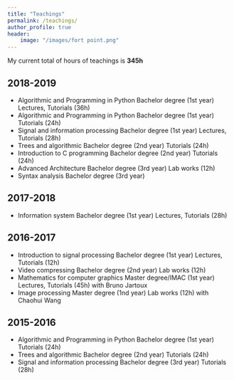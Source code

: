 ```yaml
---
title: "Teachings"
permalink: /teachings/
author_profile: true
header:
    image: "/images/fort point.png"
---
```

My current total of hours of teachings is **345h**

## 2018-2019
- Algorithmic and Programming in Python
Bachelor degree (1st year)
Lectures, Tutorials (36h)
- Algorithmic and Programming in Python
Bachelor degree (1st year)
Tutorials (24h)
- Signal and information processing
Bachelor degree (1st year)
Lectures, Tutorials (28h)
- Trees and algorithmic
Bachelor degree (2nd year)
Tutorials (24h)
- Introduction to C programming
Bachelor degree (2nd year)
Tutorials (24h)
- Advanced Architecture
Bachelor degree (3rd year)
Lab works (12h)
- Syntax analysis
Bachelor degree (3rd year)

## 2017-2018
- Information system
Bachelor degree (1st year)
Lectures, Tutorials (28h)

## 2016-2017
- Introduction to signal processing
Bachelor degree (1st year)
Lectures, Tutorials (12h)
- Video compressing
Bachelor degree (2nd year)
Lab works (12h)
- Mathematics for computer graphics
Master degree/IMAC (1st year)
Lectures, Tutorials (45h) with Bruno Jartoux
- Image processing
Master degree (1nd year)
Lab works (12h) with Chaohui Wang

## 2015-2016
- Algorithmic and Programming in Python
Bachelor degree (1st year)
Tutorials (24h)
- Trees and algorithmic
Bachelor degree (2nd year)
Tutorials (24h)
- Signal and information processing
Bachelor degree (3rd year)
Tutorials (28h)